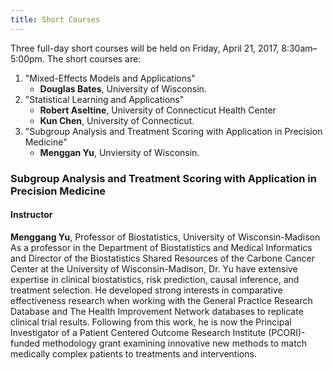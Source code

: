 ```yaml
---
title: Short Courses
---
```


Three full-day short courses will be held on Friday, April 21, 2017,
8:30am&ndash;5:00pm. The short courses are:

1. "Mixed-Effects Models and Applications"
    * **Douglas Bates**, University of Wisconsin.
2. "Statistical Learning and Applications"
    * **Robert Aseltine**, University of Connecticut Health Center
    * **Kun Chen**, University of Connecticut.
3. "Subgroup Analysis and Treatment Scoring with Application in
   Precision Medicine"
    * **Menggan Yu**, Unviersity of Wisconsin.
    
### Subgroup Analysis and Treatment Scoring with Application in Precision Medicine

#### Instructor

**Menggang Yu**, Professor of Biostatistics, University of
Wisconsin-Madison  
As a professor in the Department of Biostatistics and Medical
Informatics and Director of the Biostatistics Shared Resources of the
Carbone Cancer Center at the University of Wisconsin-Madison, Dr. Yu
have extensive expertise in clinical biostatistics, risk prediction,
causal inference, and treatment selection. He developed strong
interests in comparative effectiveness research when working with the
General Practice Research Database and The Health Improvement Network
databases to replicate clinical trial results. Following from this
work, he is now the Principal Investigator of a Patient Centered
Outcome Research Institute (PCORI)-funded methodology grant examining
innovative new methods to match medically complex patients to
treatments and interventions.


